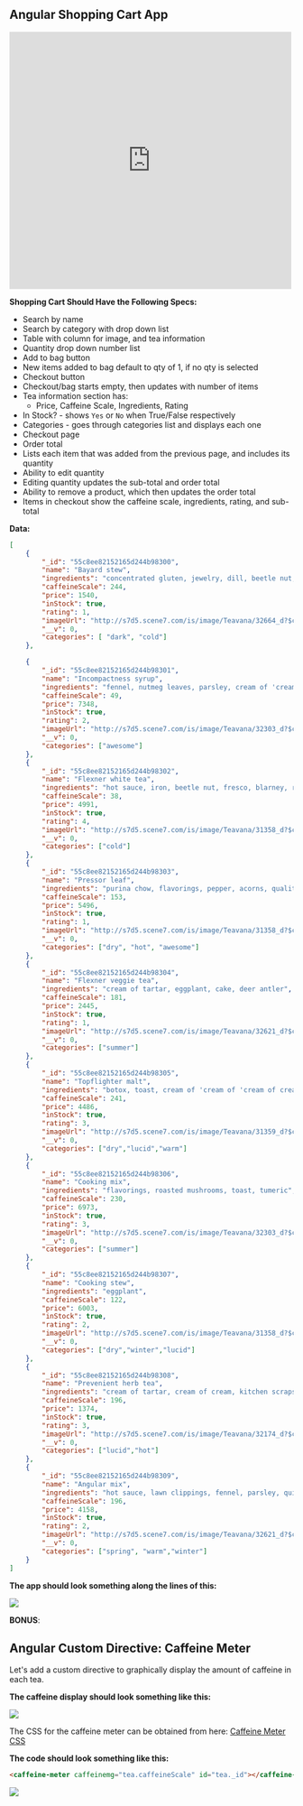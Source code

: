 ## Angular Shopping Cart App

<iframe src="https://player.vimeo.com/video/135907781?byline=0&portrait=0" width="500" height="456" frameborder="0" webkitallowfullscreen mozallowfullscreen allowfullscreen></iframe>

**Shopping Cart Should Have the Following Specs:**

- Search by name
- Search by category with drop down list
- Table with column for image,  and tea information
- Quantity drop down number list
- Add to bag button
- New items added to bag default to qty of 1, if no qty is selected
- Checkout button
- Checkout/bag starts empty, then updates with number of items
- Tea information section has:
  - Price, Caffeine Scale, Ingredients, Rating
 - In Stock? - shows `Yes` or `No` when True/False respectively
 - Categories - goes through categories list and displays each one
- Checkout page
 - Order total
 - Lists each item that was added from the previous page, and includes its quantity
 - Ability to edit quantity
 - Editing quantity updates the sub-total and order total
 - Ability to remove a product, which then updates the order total
 - Items in checkout show the caffeine scale, ingredients, rating, and sub-total

**Data:**

```json
[
    {
        "_id": "55c8ee82152165d244b98300",
        "name": "Bayard stew",
        "ingredients": "concentrated gluten, jewelry, dill, beetle nut, toast",
        "caffeineScale": 244,
        "price": 1540,
        "inStock": true,
        "rating": 1,
        "imageUrl": "http://s7d5.scene7.com/is/image/Teavana/32664_d?$cimg$",
        "__v": 0,
        "categories": [ "dark", "cold"]
    },

    {
        "_id": "55c8ee82152165d244b98301",
        "name": "Incompactness syrup",
        "ingredients": "fennel, nutmeg leaves, parsley, cream of 'cream of cream', blarney",
        "caffeineScale": 49,
        "price": 7348,
        "inStock": true,
        "rating": 2,
        "imageUrl": "http://s7d5.scene7.com/is/image/Teavana/32303_d?$cimg$",
        "__v": 0,
        "categories": ["awesome"]
    },
    {
        "_id": "55c8ee82152165d244b98302",
        "name": "Flexner white tea",
        "ingredients": "hot sauce, iron, beetle nut, fresco, blarney, raw mashed potato",
        "caffeineScale": 38,
        "price": 4991,
        "inStock": true,
        "rating": 4,
        "imageUrl": "http://s7d5.scene7.com/is/image/Teavana/31358_d?$cimg$",
        "__v": 0,
        "categories": ["cold"]
    },
    {
        "_id": "55c8ee82152165d244b98303",
        "name": "Pressor leaf",
        "ingredients": "purina chow, flavorings, pepper, acorns, quality tallow, old sock, bay leaf",
        "caffeineScale": 153,
        "price": 5496,
        "inStock": true,
        "rating": 1,
        "imageUrl": "http://s7d5.scene7.com/is/image/Teavana/31358_d?$cimg$",
        "__v": 0,
        "categories": ["dry", "hot", "awesome"]
    },
    {
        "_id": "55c8ee82152165d244b98304",
        "name": "Flexner veggie tea",
        "ingredients": "cream of tartar, eggplant, cake, deer antler",
        "caffeineScale": 181,
        "price": 2445,
        "inStock": true,
        "rating": 1,
        "imageUrl": "http://s7d5.scene7.com/is/image/Teavana/32621_d?$cimg$",
        "__v": 0,
        "categories": ["summer"]
    },
    {
        "_id": "55c8ee82152165d244b98305",
        "name": "Topflighter malt",
        "ingredients": "botox, toast, cream of 'cream of 'cream of cream'', kitchen scraps, beef, aligator tongue, lawn clippings",
        "caffeineScale": 241,
        "price": 4486,
        "inStock": true,
        "rating": 3,
        "imageUrl": "http://s7d5.scene7.com/is/image/Teavana/31359_d?$cimg$",
        "__v": 0,
        "categories": ["dry","lucid","warm"]
    },
    {
        "_id": "55c8ee82152165d244b98306",
        "name": "Cooking mix",
        "ingredients": "flavorings, roasted mushrooms, toast, tumeric",
        "caffeineScale": 230,
        "price": 6973,
        "inStock": true,
        "rating": 3,
        "imageUrl": "http://s7d5.scene7.com/is/image/Teavana/32303_d?$cimg$",
        "__v": 0,
        "categories": ["summer"]
    },
    {
        "_id": "55c8ee82152165d244b98307",
        "name": "Cooking stew",
        "ingredients": "eggplant",
        "caffeineScale": 122,
        "price": 6003,
        "inStock": true,
        "rating": 2,
        "imageUrl": "http://s7d5.scene7.com/is/image/Teavana/31358_d?$cimg$",
        "__v": 0,
        "categories": ["dry","winter","lucid"]
    },
    {
        "_id": "55c8ee82152165d244b98308",
        "name": "Prevenient herb tea",
        "ingredients": "cream of tartar, cream of cream, kitchen scraps, flavorings",
        "caffeineScale": 196,
        "price": 1374,
        "inStock": true,
        "rating": 3,
        "imageUrl": "http://s7d5.scene7.com/is/image/Teavana/32174_d?$cimg$",
        "__v": 0,
        "categories": ["lucid","hot"]
    },
    {
        "_id": "55c8ee82152165d244b98309",
        "name": "Angular mix",
        "ingredients": "hot sauce, lawn clippings, fennel, parsley, quinine",
        "caffeineScale": 196,
        "price": 4158,
        "inStock": true,
        "rating": 2,
        "imageUrl": "http://s7d5.scene7.com/is/image/Teavana/32621_d?$cimg$",
        "__v": 0,
        "categories": ["spring", "warm","winter"]
    }
]
```

**The app should look something along the lines of this:**

[![](https://i.gyazo.com/b83c4f06526777f552cb5d817c24e567.png)](https://coursework.galvanize.com/redirects/learning_experiences/10)

**BONUS**:

## Angular Custom Directive: Caffeine Meter

Let's add a custom directive to graphically display the amount of caffeine in each tea.

**The caffeine display should look something like this:**

![](https://i.gyazo.com/666d37af0d208915f33386ee47e80fb5.png)

The CSS for the caffeine meter can be obtained from here: [Caffeine Meter CSS](http://codepen.io/Sambego/pen/zKLar)

**The code should look something like this:**

```html
<caffeine-meter caffeinemg="tea.caffeineScale" id="tea._id"></caffeine-meter>
```

![](https://i.gyazo.com/8c1d4c68b881d8a0431202e3b7469c8e.png)
